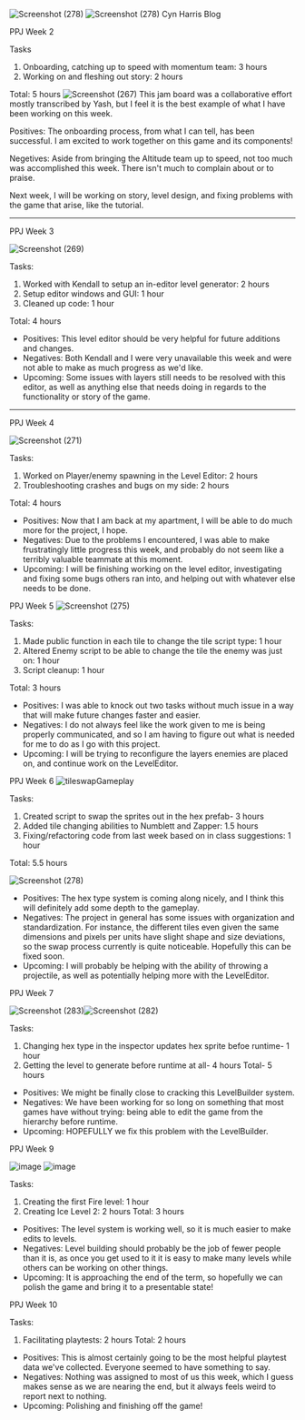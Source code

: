 ![Screenshot (278)](https://user-images.githubusercontent.com/54598140/127093029-ade204b2-c434-4656-94bf-6249134e1b68.png)
![Screenshot (278)](https://user-images.githubusercontent.com/54598140/127093049-6d576929-d33a-4985-b76f-c4bb6a8a91f5.png)
Cyn Harris Blog

PPJ Week 2

Tasks
1. Onboarding, catching up to speed with momentum team: 3 hours
2. Working on and fleshing out story: 2 hours

Total: 5 hours
![Screenshot (267)](https://user-images.githubusercontent.com/54598140/123803169-0b4c5280-d8ba-11eb-9045-e6231dce31cf.png)
This jam board was a collaborative effort mostly transcribed by Yash, but I feel it is the best example of what I have been working on this week.

Positives: The onboarding process, from what I can tell, has been successful. I am excited to work together on this game and its components!

Negetives: Aside from bringing the Altitude team up to speed, not too much was accomplished this week. There isn't much to complain about or to praise.

Next week, I will be working on story, level design, and fixing problems with the game that arise, like the tutorial.

------

PPJ Week 3

 ![Screenshot (269)](https://user-images.githubusercontent.com/54598140/124605802-4b6f8000-de3a-11eb-861b-8d1f7823e535.png)
 
 Tasks:
 1. Worked with Kendall to setup an in-editor level generator: 2 hours
2. Setup editor windows and GUI: 1 hour
3. Cleaned up code: 1 hour

Total: 4 hours

* Positives: This level editor should be very helpful for future additions and changes.
* Negatives: Both Kendall and I were very unavailable this week and were not able to make as much progress as we'd like.
* Upcoming: Some issues with layers still needs to be resolved with this editor, as well as anything else that needs doing in regards to the functionality or story of the game.

--------

PPJ Week 4

![Screenshot (271)](https://user-images.githubusercontent.com/54598140/125453868-0d5cf5e2-b6d2-4dbb-af6f-1a8aa5bf37e0.png)


Tasks:
1. Worked on Player/enemy spawning in the Level Editor: 2 hours
2. Troubleshooting crashes and bugs on my side: 2 hours

Total: 4 hours


* Positives: Now that I am back at my apartment, I will be able to do much more for the project, I hope.
* Negatives: Due to the problems I encountered, I was able to make frustratingly little progress this week, and probably do not seem like a terribly valuable teammate at this moment.
* Upcoming: I will be finishing working on the level editor, investigating and fixing some bugs others ran into, and helping out with whatever else needs to be done.



PPJ Week 5
![Screenshot (275)](https://user-images.githubusercontent.com/54598140/126330644-88d51b3a-7093-4778-a7fd-08a264000620.png)


Tasks:
1. Made public function in each tile to change the tile script type: 1 hour
2. Altered Enemy script to be able to change the tile the enemy was just on: 1 hour
3. Script cleanup: 1 hour

Total: 3 hours

* Positives: I was able to knock out two tasks without much issue in a way that will make future changes faster and easier.
* Negatives: I do not always feel like the work given to me is being properly communicated, and so I am having to figure out what is needed for me to do as I go with this project.
* Upcoming: I will be trying to reconfigure the layers enemies are placed on, and continue work on the LevelEditor.

PPJ Week 6
![tileswapGameplay](https://user-images.githubusercontent.com/54598140/127092257-f45b9cc6-811e-43cb-8073-e36b4679f57c.png)

Tasks:
1. Created script to swap the sprites out in the hex prefab- 3 hours
2. Added tile changing abilities to Numblett and Zapper: 1.5 hours
3. Fixing/refactoring code from last week based on in class suggestions: 1 hour


Total: 5.5 hours

![Screenshot (278)](https://user-images.githubusercontent.com/54598140/127093075-65163c2f-f820-405c-bb9b-ff6c327bb30c.png)

* Positives: The hex type system is coming along nicely, and I think this will definitely add some depth to the gameplay.
* Negatives: The project in general has some issues with organization and standardization. For instance, the different tiles even given the same dimensions and pixels per units have slight shape and size deviations, so the swap process currently is quite noticeable. Hopefully this can be fixed soon.
* Upcoming: I will probably be helping with the ability of throwing a projectile, as well as potentially helping more with the LevelEditor.

PPJ Week 7

![Screenshot (283)](https://user-images.githubusercontent.com/54598140/128022504-8a044cfd-7d94-4ca1-8a2e-bf395479659b.png)![Screenshot (282)](https://user-images.githubusercontent.com/54598140/128022533-a644b768-620f-4c3d-a464-c8c710caf82c.png)

Tasks: 
1. Changing hex type in the inspector updates hex sprite befoe runtime- 1 hour
2. Getting the level to generate before runtime at all- 4 hours
Total- 5 hours

* Positives: We might be finally close to cracking this LevelBuilder system.
* Negatives: We have been working for so long on something that most games have without trying: being able to edit the game from the hierarchy before runtime.
* Upcoming: HOPEFULLY we fix this problem with the LevelBuilder.

PPJ Week 9

![image](https://user-images.githubusercontent.com/54598140/129629074-fe2da0d7-9635-45ef-ad32-8f960d805fb7.png)
![image](https://user-images.githubusercontent.com/54598140/129629146-7af7062a-d5d9-4b0a-bdee-cf7d64418067.png)


Tasks:
1. Creating the first Fire level: 1 hour
2. Creating Ice Level 2: 2 hours
Total: 3 hours

* Positives: The level system is working well, so it is much easier to make edits to levels.
* Negatives: Level building should probably be the job of fewer people than it is, as once you get used to it it is easy to make many levels while others can be working on other things.
* Upcoming: It is approaching the end of the term, so hopefully we can polish the game and bring it to a presentable state!


PPJ Week 10

Tasks:
1. Facilitating playtests: 2 hours
Total: 2 hours

* Positives: This is almost certainly going to be the most helpful playtest data we've collected. Everyone seemed to have something to say.
* Negatives: Nothing was assigned to most of us this week, which I guess makes sense as we are nearing the end, but it always feels weird to report next to nothing.
* Upcoming: Polishing and finishing off the game!
